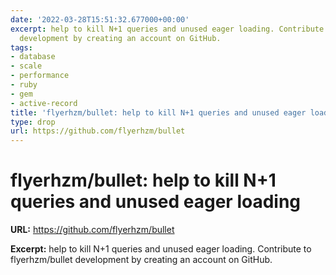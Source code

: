 ```yaml
---
date: '2022-03-28T15:51:32.677000+00:00'
excerpt: help to kill N+1 queries and unused eager loading. Contribute to flyerhzm/bullet
  development by creating an account on GitHub.
tags:
- database
- scale
- performance
- ruby
- gem
- active-record
title: 'flyerhzm/bullet: help to kill N+1 queries and unused eager loading'
type: drop
url: https://github.com/flyerhzm/bullet
---
```


# flyerhzm/bullet: help to kill N+1 queries and unused eager loading

**URL:** https://github.com/flyerhzm/bullet

**Excerpt:** help to kill N+1 queries and unused eager loading. Contribute to flyerhzm/bullet development by creating an account on GitHub.

